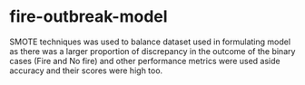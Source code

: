 # fire-outbreak-model
SMOTE techniques was used to balance dataset used in formulating model as there was a larger proportion of discrepancy in the outcome of the binary cases (Fire and No fire) and other performance metrics were used aside accuracy and their scores were high too.
